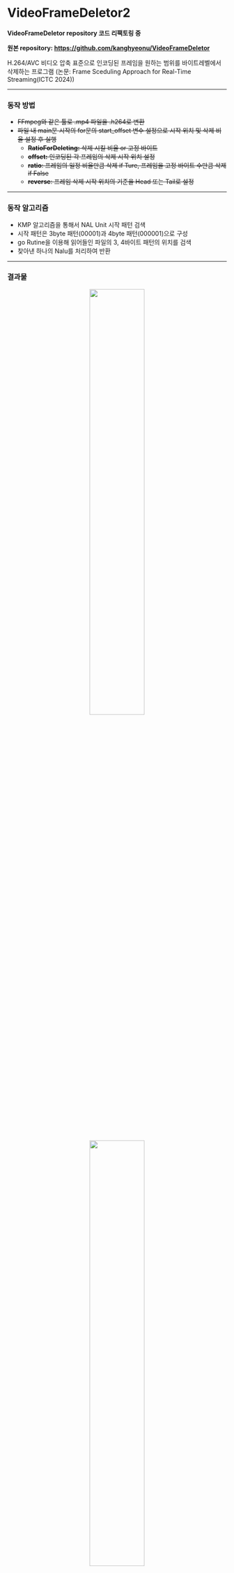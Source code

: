 # VideoFrameDeletor2
**VideoFrameDeletor repository 코드 리팩토링 중**

**원본 repository: https://github.com/kanghyeonu/VideoFrameDeletor**

H.264/AVC 비디오 압축 표준으로 인코딩된 프레임을 원하는 범위를 바이트레벨에서 삭제하는 프로그램 
(논문: Frame Sceduling Approach for Real-Time Streaming(ICTC 2024))

---

### 동작 방법

- ~~FFmpeg와 같은 툴로 .mp4 파일을 .h264로 변환~~
- ~~파일 내 main문 시작의 for문의 start_offset 변수 설정으로 시작 위치 및 삭제 비율 설정 후 실행~~
  - ~~**RatioForDeleting:** 삭제 시킬 비율 or 고정 바이트~~
  - ~~**offset:** 인코딩된 각 프레임의 삭제 시작 위치 설정~~
  - ~~**ratio**: 프레임의 일정 비율만큼 삭제 if Ture, 프레임을 고정 바이트 수만큼 삭제 if False~~
  - ~~**reverse**: 프레임 삭제 시작 위치의 기준을 Head 또는 Tail로 설정~~

---

### 동작 알고리즘

- KMP 알고리즘을 통해서 NAL Unit 시작 패턴 검색
- 시작 패턴은 3byte 패턴(00001)과 4byte 패턴(000001)으로 구성
- go Rutine을 이용해 읽어들인 파일의 3, 4바이트 패턴의 위치를 검색
- 찾아낸 하나의 Nalu를 처리하여 반환
---
### 결과물
<p align="center">
  <img src="https://github.com/user-attachments/assets/e48a3fff-27f9-4817-96ef-74f70928510a" align="center" width="50%">
  <img src="https://github.com/user-attachments/assets/9cb745bf-23d8-479a-a733-5ce04e31b11d" align="center" width="50%">  
  <figcation align = "cennter">
</p>
- 손상된 프레임을 디코딩 후 프레임 추출 결과(위: 원본 프레임, 아래: 200byte가 삭제된 프레임)
  



